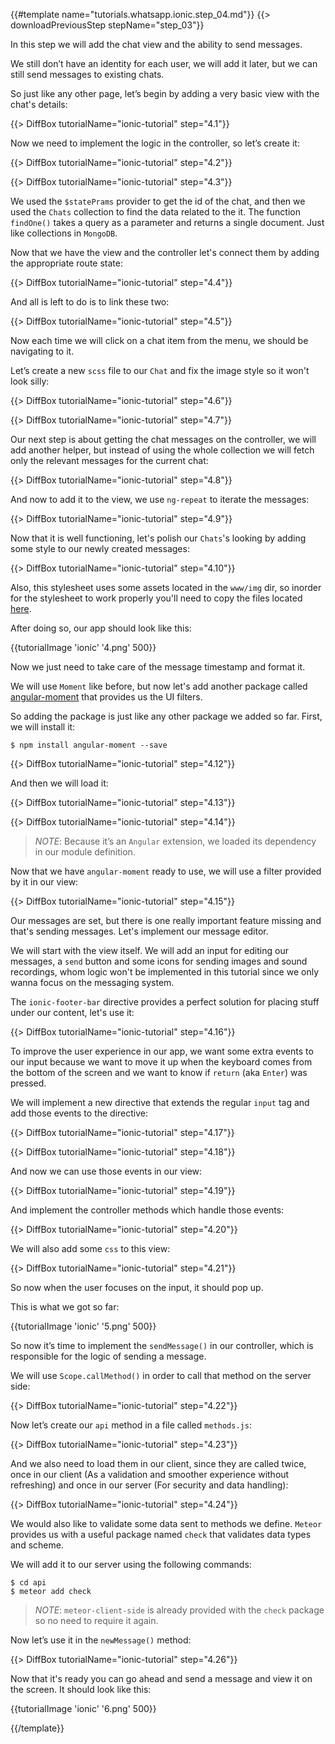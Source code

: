 {{#template name="tutorials.whatsapp.ionic.step_04.md"}}
{{> downloadPreviousStep stepName="step_03"}}

In this step we will add the chat view and the ability to send messages.

We still don’t have an identity for each user, we will add it later, but we can still send messages to existing chats.

So just like any other page, let’s begin by adding a very basic view with the chat's details:

{{> DiffBox tutorialName="ionic-tutorial" step="4.1"}}

Now we need to implement the logic in the controller, so let’s create it:

{{> DiffBox tutorialName="ionic-tutorial" step="4.2"}}

{{> DiffBox tutorialName="ionic-tutorial" step="4.3"}}

We used the `$statePrams` provider to get the id of the chat, and then we used the `Chats` collection to find the data related to the it. The function `findOne()` takes a query as a parameter and returns a single document. Just like collections in `MongoDB`.

Now that we have the view and the controller let's connect them by adding the appropriate route state:

{{> DiffBox tutorialName="ionic-tutorial" step="4.4"}}

And all is left to do is to link these two:

{{> DiffBox tutorialName="ionic-tutorial" step="4.5"}}

Now each time we will click on a chat item from the menu, we should be navigating to it.

Let’s create a new `scss` file to our `Chat` and fix the image style so it won't look silly:

{{> DiffBox tutorialName="ionic-tutorial" step="4.6"}}

{{> DiffBox tutorialName="ionic-tutorial" step="4.7"}}

Our next step is about getting the chat messages on the controller, we will add another helper, but instead of using the whole collection we will fetch only the relevant messages for the current chat:

{{> DiffBox tutorialName="ionic-tutorial" step="4.8"}}

And now to add it to the view, we use `ng-repeat` to iterate the messages:

{{> DiffBox tutorialName="ionic-tutorial" step="4.9"}}

Now that it is well functioning, let's polish our `Chats`'s looking by adding some style to our newly created messages:

{{> DiffBox tutorialName="ionic-tutorial" step="4.10"}}

Also, this stylesheet uses some assets located in the `www/img` dir, so inorder for the stylesheet to work properly you'll need to copy the files located [here](https://github.com/Urigo/IonicCLI-Meteor-WhatsApp/tree/master/www/img).

After doing so, our app should look like this:

{{tutorialImage 'ionic' '4.png' 500}}

Now we just need to take care of the message timestamp and format it.

We will use `Moment` like before, but now let's add another package called [angular-moment](https://github.com/urish/angular-moment) that provides us the UI filters.

So adding the package is just like any other package we added so far. First, we will install it:

    $ npm install angular-moment --save

{{> DiffBox tutorialName="ionic-tutorial" step="4.12"}}

And then we will load it:

{{> DiffBox tutorialName="ionic-tutorial" step="4.13"}}

{{> DiffBox tutorialName="ionic-tutorial" step="4.14"}}

> *NOTE*: Because it’s an `Angular` extension, we loaded its dependency in our module definition.

Now that we have `angular-moment` ready to use, we will use a filter provided by it in our view:

{{> DiffBox tutorialName="ionic-tutorial" step="4.15"}}

Our messages are set, but there is one really important feature missing and that's sending messages. Let's implement our message editor.

We will start with the view itself. We will add an input for editing our messages, a `send` button and some icons for sending images and sound recordings, whom logic won't be implemented in this tutorial since we only wanna focus on the messaging system.

The `ionic-footer-bar` directive provides a perfect solution for placing stuff under our content, let's use it:

{{> DiffBox tutorialName="ionic-tutorial" step="4.16"}}

To improve the user experience in our app, we want some extra events to our input because we want to move it up when the keyboard comes from the bottom of the screen and we want to know if `return` (aka `Enter`) was pressed.

We will implement a new directive that extends the regular `input` tag and add those events to the directive:

{{> DiffBox tutorialName="ionic-tutorial" step="4.17"}}

{{> DiffBox tutorialName="ionic-tutorial" step="4.18"}}

And now we can use those events in our view:

{{> DiffBox tutorialName="ionic-tutorial" step="4.19"}}

And implement the controller methods which handle those events:

{{> DiffBox tutorialName="ionic-tutorial" step="4.20"}}

We will also add some `css` to this view:

{{> DiffBox tutorialName="ionic-tutorial" step="4.21"}}

So now when the user focuses on the input, it should pop up.

This is what we got so far:

{{tutorialImage 'ionic' '5.png' 500}}

So now it’s time to implement the `sendMessage()` in our controller, which is responsible for the logic of sending a message.

We will use `Scope.callMethod()` in order to call that method on the server side:

{{> DiffBox tutorialName="ionic-tutorial" step="4.22"}}

Now let’s create our `api` method in a file called `methods.js`:

{{> DiffBox tutorialName="ionic-tutorial" step="4.23"}}

And we also need to load them in our client, since they are called twice, once in our client (As a validation and smoother experience without refreshing) and once in our server (For security and data handling):

{{> DiffBox tutorialName="ionic-tutorial" step="4.24"}}

We would also like to validate some data sent to methods we define. `Meteor` provides us with a useful package named `check` that validates data types and scheme.

We will add it to our server using the following commands:

    $ cd api
    $ meteor add check

> *NOTE*: `meteor-client-side` is already provided with the `check` package so no need to require it again.

Now let’s use it in the `newMessage()` method:

{{> DiffBox tutorialName="ionic-tutorial" step="4.26"}}

Now that it's ready you can go ahead and send a message and view it on the screen. It should look like this:

{{tutorialImage 'ionic' '6.png' 500}}

{{/template}}
